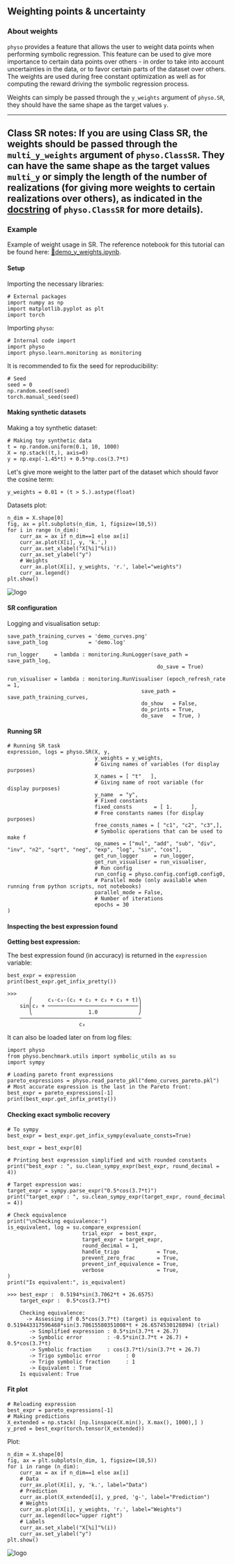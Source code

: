 ## Weighting points & uncertainty

### About weights

`physo` provides a feature that allows the user to weight data points when performing symbolic regression.
This feature can be used to give more importance to certain data points over others - in order to take into account uncertainties in the data, or to favor certain parts of the dataset over others.
The weights are used during free constant optimization as well as for computing the reward driving the symbolic regression process.

Weights can simply be passed through the `y_weights` argument of `physo.SR`, they should have the same shape as the target values `y`.

---
__Class SR notes:__
If you are using Class SR, the weights should be passed through the `multi_y_weights` argument of `physo.ClassSR`.
They can have the same shape as the target values `multi_y` or simply the length of the number of realizations (for giving more weights to certain realizations over others), as indicated in the [docstring](https://physo.readthedocs.io/en/latest/r_class_sr.html#function-docstring) of `physo.ClassSR` for more details).
---

### Example

Example of weight usage in SR.
The reference notebook for this tutorial can be found here: [📙demo_y_weights.ipynb](https://github.com/WassimTenachi/PhySO/blob/main/demos/sr/demo_y_weights/demo_y_weights.ipynb).


#### Setup

Importing the necessary libraries:
```
# External packages
import numpy as np
import matplotlib.pyplot as plt
import torch
```

Importing `physo`:
```
# Internal code import
import physo
import physo.learn.monitoring as monitoring
```

It is recommended to fix the seed for reproducibility:
```
# Seed
seed = 0
np.random.seed(seed)
torch.manual_seed(seed)
```

#### Making synthetic datasets

Making a toy synthetic dataset:
```
# Making toy synthetic data
t = np.random.uniform(0.1, 10, 1000)
X = np.stack((t,), axis=0)
y = np.exp(-1.45*t) + 0.5*np.cos(3.7*t)
```

Let's give more weight to the latter part of the dataset which should favor the cosine term:
```
y_weights = 0.01 + (t > 5.).astype(float)
```

Datasets plot:
```
n_dim = X.shape[0]
fig, ax = plt.subplots(n_dim, 1, figsize=(10,5))
for i in range (n_dim):
    curr_ax = ax if n_dim==1 else ax[i]
    curr_ax.plot(X[i], y, 'k.',)
    curr_ax.set_xlabel("X[%i]"%(i))
    curr_ax.set_ylabel("y")
    # Weights
    curr_ax.plot(X[i], y_weights, 'r.', label="weights")
    curr_ax.legend()
plt.show()
```
![logo](https://raw.githubusercontent.com/WassimTenachi/PhySO/main/docs/assets/demo_weights_data_plot.png)

#### SR configuration

Logging and visualisation setup:
```
save_path_training_curves = 'demo_curves.png'
save_path_log             = 'demo.log'

run_logger     = lambda : monitoring.RunLogger(save_path = save_path_log,
                                                do_save = True)

run_visualiser = lambda : monitoring.RunVisualiser (epoch_refresh_rate = 1,
                                           save_path = save_path_training_curves,
                                           do_show   = False,
                                           do_prints = True,
                                           do_save   = True, )
```

#### Running SR


```
# Running SR task
expression, logs = physo.SR(X, y,
                            y_weights = y_weights,
                            # Giving names of variables (for display purposes)
                            X_names = [ "t"   ],
                            # Giving name of root variable (for display purposes)
                            y_name  = "y",
                            # Fixed constants
                            fixed_consts       = [ 1.      ],
                            # Free constants names (for display purposes)
                            free_consts_names = [ "c1", "c2", "c3",],
                            # Symbolic operations that can be used to make f
                            op_names = ["mul", "add", "sub", "div", "inv", "n2", "sqrt", "neg", "exp", "log", "sin", "cos"],
                            get_run_logger     = run_logger,
                            get_run_visualiser = run_visualiser,
                            # Run config
                            run_config = physo.config.config0.config0,
                            # Parallel mode (only available when running from python scripts, not notebooks)
                            parallel_mode = False,
                            # Number of iterations
                            epochs = 30
)
```

#### Inspecting the best expression found

__Getting best expression:__

The best expression found (in accuracy) is returned in the `expression` variable:
```
best_expr = expression
print(best_expr.get_infix_pretty())
```
```
>>> 
       ⎛     c₃⋅c₃⋅(c₂ + c₂ + c₃ + c₃ + t)⎞
    sin⎜c₂ + ─────────────────────────────⎟
       ⎝                  1.0             ⎠
    ───────────────────────────────────────
                       c₃    
```

It can also be loaded later on from log files:
```
import physo
from physo.benchmark.utils import symbolic_utils as su
import sympy

# Loading pareto front expressions
pareto_expressions = physo.read_pareto_pkl("demo_curves_pareto.pkl")
# Most accurate expression is the last in the Pareto front:
best_expr = pareto_expressions[-1]
print(best_expr.get_infix_pretty())
```

#### Checking exact symbolic recovery

```
# To sympy
best_expr = best_expr.get_infix_sympy(evaluate_consts=True)

best_expr = best_expr[0]

# Printing best expression simplified and with rounded constants
print("best_expr : ", su.clean_sympy_expr(best_expr, round_decimal = 4))

# Target expression was:
target_expr = sympy.parse_expr("0.5*cos(3.7*t)")
print("target_expr : ", su.clean_sympy_expr(target_expr, round_decimal = 4))

# Check equivalence
print("\nChecking equivalence:")
is_equivalent, log = su.compare_expression(
                        trial_expr  = best_expr,
                        target_expr = target_expr,
                        round_decimal = 1,
                        handle_trigo            = True,
                        prevent_zero_frac       = True,
                        prevent_inf_equivalence = True,
                        verbose                 = True,
)
print("Is equivalent:", is_equivalent)
```

```
>>> best_expr :  0.5194*sin(3.7062*t + 26.6575)
    target_expr :  0.5*cos(3.7*t)
    
    Checking equivalence:
      -> Assessing if 0.5*cos(3.7*t) (target) is equivalent to 0.519443317596468*sin(3.70615580351008*t + 26.6574530128894) (trial)
       -> Simplified expression : 0.5*sin(3.7*t + 26.7)
       -> Symbolic error        : -0.5*sin(3.7*t + 26.7) + 0.5*cos(3.7*t)
       -> Symbolic fraction     : cos(3.7*t)/sin(3.7*t + 26.7)
       -> Trigo symbolic error        : 0
       -> Trigo symbolic fraction     : 1
       -> Equivalent : True
    Is equivalent: True
```

#### Fit plot

```
# Reloading expression
best_expr = pareto_expressions[-1]
# Making predictions
X_extended = np.stack( [np.linspace(X.min(), X.max(), 1000),] )
y_pred = best_expr(torch.tensor(X_extended))
```

Plot:
```
n_dim = X.shape[0]
fig, ax = plt.subplots(n_dim, 1, figsize=(10,5))
for i in range (n_dim):
    curr_ax = ax if n_dim==1 else ax[i]
    # Data
    curr_ax.plot(X[i], y, 'k.', label="Data")
    # Prediction
    curr_ax.plot(X_extended[i], y_pred, 'g-', label="Prediction")
    # Weights
    curr_ax.plot(X[i], y_weights, 'r.', label="Weights")
    curr_ax.legend(loc="upper right")
    # Labels
    curr_ax.set_xlabel("X[%i]"%(i))
    curr_ax.set_ylabel("y")
plt.show()
```

![logo](https://raw.githubusercontent.com/WassimTenachi/PhySO/main/docs/assets/demo_weights_results_plot.png)



